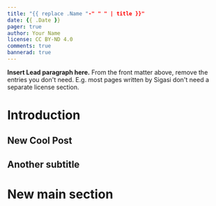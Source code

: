 ```yaml
---
title: "{{ replace .Name "-" " " | title }}"
date: {{ .Date }}
pager: true
author: Your Name
license: CC BY-ND 4.0
comments: true
bannerad: true
---
```

**Insert Lead paragraph here.**
From the front matter above, remove the entries you don't need.
E.g. most pages written by Sigasi don't need a separate license section.

# Introduction
## New Cool Post
## Another subtitle
# New main section

